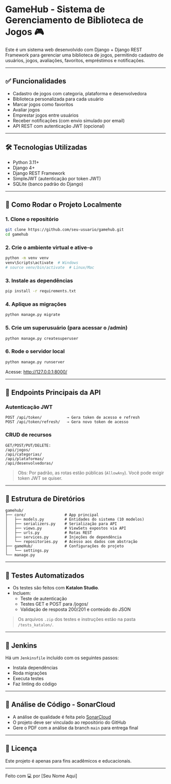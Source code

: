 # GameHub - Sistema de Gerenciamento de Biblioteca de Jogos 🎮

Este é um sistema web desenvolvido com Django + Django REST Framework para gerenciar uma biblioteca de jogos, permitindo cadastro de usuários, jogos, avaliações, favoritos, empréstimos e notificações.

---

## ✅ Funcionalidades
- Cadastro de jogos com categoria, plataforma e desenvolvedora
- Biblioteca personalizada para cada usuário
- Marcar jogos como favoritos
- Avaliar jogos
- Emprestar jogos entre usuários
- Receber notificações (com envio simulado por email)
- API REST com autenticação JWT (opcional)

---

## 🛠️ Tecnologias Utilizadas
- Python 3.11+
- Django 4+
- Django REST Framework
- SimpleJWT (autenticação por token JWT)
- SQLite (banco padrão do Django)

---

## 🚀 Como Rodar o Projeto Localmente

### 1. Clone o repositório
```bash
git clone https://github.com/seu-usuario/gamehub.git
cd gamehub
```

### 2. Crie o ambiente virtual e ative-o
```bash
python -m venv venv
venv\Scripts\activate  # Windows
# source venv/bin/activate  # Linux/Mac
```

### 3. Instale as dependências
```bash
pip install -r requirements.txt
```

### 4. Aplique as migrações
```bash
python manage.py migrate
```

### 5. Crie um superusuário (para acessar o /admin)
```bash
python manage.py createsuperuser
```

### 6. Rode o servidor local
```bash
python manage.py runserver
```

Acesse: http://127.0.0.1:8000/

---

## 📌 Endpoints Principais da API

### Autenticação JWT
```
POST /api/token/           → Gera token de acesso e refresh
POST /api/token/refresh/   → Gera novo token de acesso
```

### CRUD de recursos
```
GET/POST/PUT/DELETE:
/api/jogos/
/api/categorias/
/api/plataformas/
/api/desenvolvedoras/
```

> Obs: Por padrão, as rotas estão públicas (`AllowAny`). Você pode exigir token JWT se quiser.

---

## 📂 Estrutura de Diretórios
```
gamehub/
├── core/                 # App principal
│   ├── models.py         # Entidades do sistema (10 modelos)
│   ├── serializers.py    # Serialização para API
│   ├── views.py          # ViewSets expostos via API
│   ├── urls.py           # Rotas REST
│   ├── services.py       # Injeções de dependência
│   └── repositories.py   # Acesso aos dados com abstração
├── gameHub/              # Configurações do projeto
│   └── settings.py
└── manage.py
```

---

## 🧪 Testes Automatizados
- Os testes são feitos com **Katalon Studio**.
- Incluem:
  - Teste de autenticação
  - Testes GET e POST para /jogos/
  - Validação de resposta 200/201 e conteúdo do JSON

> Os arquivos `.zip` dos testes e instruções estão na pasta `/tests_katalon/`.

---

## 🧰 Jenkins
Há um `Jenkinsfile` incluído com os seguintes passos:
- Instala dependências
- Roda migrações
- Executa testes
- Faz linting do código

---

## 🔎 Análise de Código - SonarCloud
- A análise de qualidade é feita pelo [SonarCloud](https://sonarcloud.io)
- O projeto deve ser vinculado ao repositório do GitHub
- Gere o PDF com a análise da branch `main` para entrega final

---

## 📃 Licença
Este projeto é apenas para fins acadêmicos e educacionais.

---

Feito com 💻 por [Seu Nome Aqui]
